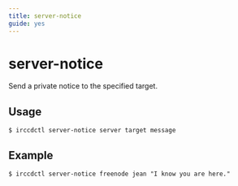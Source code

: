 ```yaml
---
title: server-notice
guide: yes
---
```


# server-notice

Send a private notice to the specified target.

## Usage

```nohighlight
$ irccdctl server-notice server target message
```

## Example

```nohighlight
$ irccdctl server-notice freenode jean "I know you are here."
```
